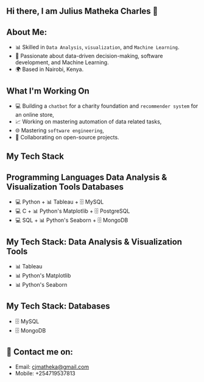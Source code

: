 ## Hi there, I am Julius Matheka Charles 👋 

## About Me: 
+ 📊 Skilled in `Data Analysis`, `visualization`, and `Machine Learning`. 
+ 💼 Passionate about data-driven decision-making, software development, and Machine Learning.  
+ 🌍 Based in Nairobi, Kenya.  
 
## What I'm Working On  
+ 💻 Building a `chatbot` for a charity foundation and `recommender system` for an online store, 
+ 📈 Working on mastering automation of data related tasks, 
+ 🌐 Mastering `software engineering`, 
+ 🚀 Collaborating on open-source projects.

## My Tech Stack              
Programming Languages       Data Analysis & Visualization Tools           Databases
---------------------------------------------------------------------------------------------
+ 💻 Python                 + 📊 Tableau                                  + 🗄️ MySQL
+ 💻 C                      + 📊 Python's Matplotlib                      + 🗄️ PostgreSQL
+ 💻 SQL                    + 📊 Python's Seaborn                         + 🗄️ MongoDB 


## My Tech Stack: Data Analysis & Visualization Tools  
+ 📊 Tableau  
+ 📊 Python's Matplotlib
+ 📊 Python's Seaborn

## My Tech Stack: Databases  
+ 🗄️ MySQL  
+ 🗄️ MongoDB 

## 📧 Contact me on: 
+ Email: cjmatheka@gmail.com 
+ Mobile: +254719537813 

